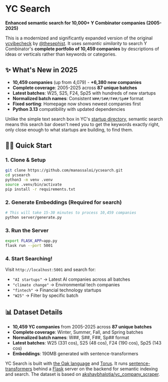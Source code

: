 # YC Search 

**Enhanced semantic search for 10,000+ Y Combinator companies (2005-2025)**

This is a modernized and significantly expanded version of the original [ycvibecheck](https://github.com/thesephist/ycvibecheck) by [@thesephist](https://github.com/thesephist). It uses _semantic similarity_ to search Y Combinator's **complete portfolio of 10,459 companies** by descriptions of ideas or verticals rather than keywords or categories.

## ✨ What's New in 2025

- **10,459 companies** (up from 4,079) - **+6,380 new companies**
- **Complete coverage**: 2005-2025 across **87 unique batches** 
- **Latest batches**: W25, S25, F24, Sp25 with hundreds of new startups
- **Normalized batch names**: Consistent `W##/S##/F##/Sp##` format
- **Fixed sorting**: Homepage now shows newest companies first
- **Python 3.13** compatibility with updated dependencies

Unlike the simple text search box in YC's [startup directory](https://www.ycombinator.com/companies), semantic search means this search bar doesn't need you to get the keywords exactly right, only close enough to what startups are building, to find them.

## 🏃‍♂️ Quick Start

### 1. **Clone & Setup**
```bash
git clone https://github.com/manassaloi/ycsearch.git
cd ycsearch
python3 -m venv .venv
source .venv/bin/activate
pip install -r requirements.txt
```

### 2. **Generate Embeddings** (Required for search)
```bash
# This will take 15-30 minutes to process 10,459 companies
python server/generate.py
```

### 3. **Run the Server**
```bash
export FLASK_APP=app.py
flask run --port 5001
```

### 4. **Start Searching!**
Visit `http://localhost:5001` and search for:
- `"AI startups"` → Latest AI companies across all batches
- `"climate change"` → Environmental tech companies  
- `"fintech"` → Financial technology startups
- `"W25"` → Filter by specific batch

## 📊 Dataset Details

- **10,459 YC companies** from 2005-2025 across **87 unique batches**
- **Complete coverage**: Winter, Summer, Fall, and Spring batches
- **Normalized batch names**: W##, S##, F##, Sp## format
- **Latest batches**: W25 (331 cos), S25 (48 cos), F24 (190 cos), Sp25 (143 cos)
- **Embeddings**: 190MB generated with sentence-transformers

YC Search is built with [the Oak language](https://oaklang.org) and [Torus](https://github.com/thesephist/torus). It runs [sentence-transformers](https://www.sbert.net/) behind a [Flask](https://flask.palletsprojects.com/) server on the backend for semantic indexing and search. The dataset is based on [akshaybhalotia/yc_company_scraper](https://github.com/akshaybhalotia/yc_company_scraper).
